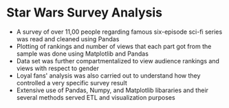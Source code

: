 # Star Wars Survey Analysis
- A survey of over 11,00 people regarding famous six-episode sci-fi series was read and cleaned using Pandas
- Plotting of rankings and number of views that each part got from the sample was done using Matplotlib and Pandas
- Data set was further compartmentalized to view audience rankings and views with respect to gender 
- Loyal fans' analysis was also carried out to understand how they controlled a very specific survey result
- Extensive use of Pandas, Numpy, and Matplotlib libararies and their several methods served ETL and visualization purposes
